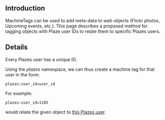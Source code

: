 ## Introduction ##

MachineTags can be used to add meta-data to web objects (Flickr photos, Upcoming events, etc.).  This page describes a proposed method for tagging objects with Plaze user IDs to relate them to specific Plazes users.

## Details ##

Every Plazes user has a unique ID.

Using the _plazes_ namespace, we can thus create a machine tag for that user in the form:

```
plazes:user_id=user_id
```

For example:

```
plazes:user_id=1185
```

would relate the given object to [this Plazes user](http://plazes.com/users/1185).